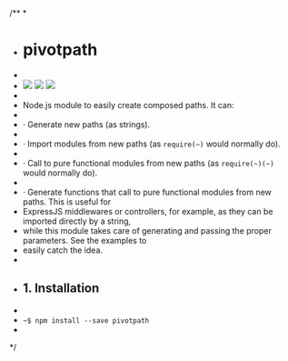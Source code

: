 /**
 *
 * # pivotpath
 *
 * ![](https://img.shields.io/badge/pivotpath-v1.0.0-green.svg) ![](https://img.shields.io/badge/tests-passing-green.svg) ![](https://img.shields.io/badge/stable-95%25-green.svg)
 *
 * Node.js module to easily create composed paths. It can:
 *
 *   · Generate new paths (as strings).
 *
 *   · Import modules from new paths (as `require(~)` would normally do).
 *
 *   · Call to pure functional modules from new paths (as `require(~)(~)` would normally do).
 *
 *   · Generate functions that call to pure functional modules from new paths. This is useful for 
 * ExpressJS middlewares or controllers, for example, as they can be imported directly by a string,
 * while this module takes care of generating and passing the proper parameters. See the examples to
 * easily catch the idea.
 *
 * ## 1. Installation
 *
 * `~$ npm install --save pivotpath`
 *
 */
